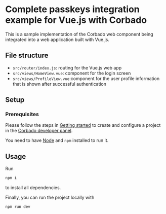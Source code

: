 # Complete passkeys integration example for Vue.js with Corbado

This is a sample implementation of the Corbado web component being integrated into a web application built with Vue.js.

## File structure

- `src/router/index.js`: routing for the Vue.js web app
- `src/views/HomeView.vue`: component for the login screen
- `src/views/ProfileView.vue`:component for the user profile information that is shown after successful authentication

## Setup

### Prerequisites

Please follow the steps in [Getting started](https://docs.corbado.com/overview/getting-started) to create and configure
a project in the [Corbado developer panel](https://app.corbado.com/signin#register).

You need to have [Node](https://nodejs.org/en/download) and `npm` installed to run it.

## Usage

Run

```bash
npm i
```

to install all dependencies.

Finally, you can run the project locally with

```bash
npm run dev
```
